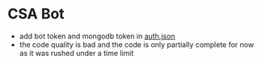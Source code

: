 # CSA Bot
- add bot token and mongodb token in [auth.json](./auth.json)
- the code quality is bad and the code is only partially complete for now as it was rushed under a time limit
